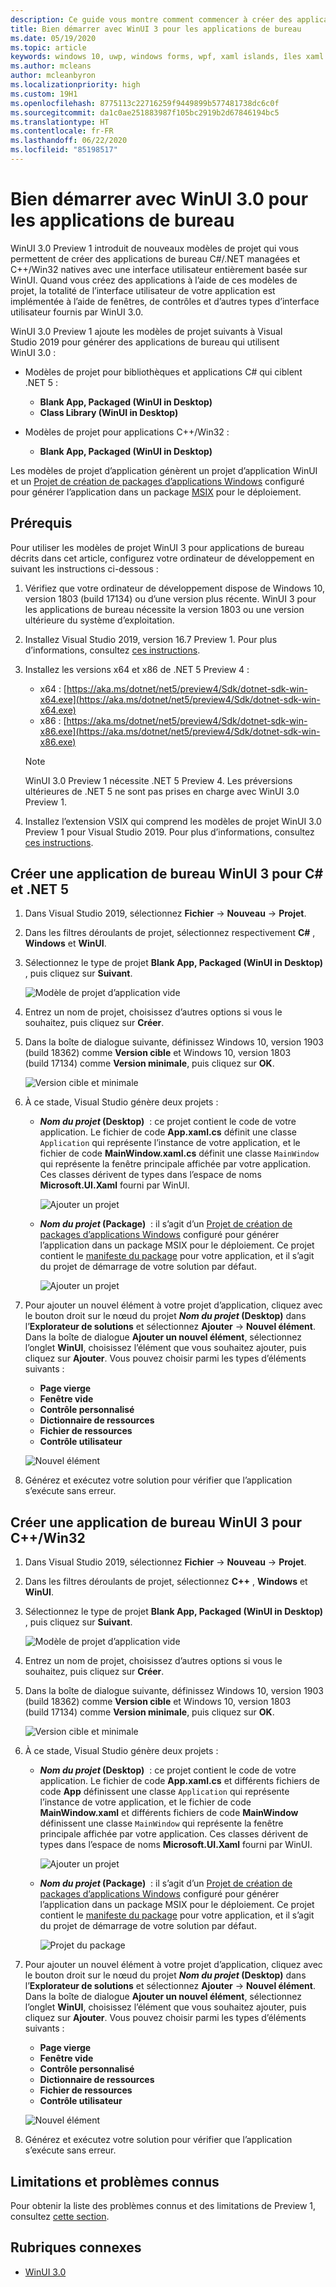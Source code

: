 ```yaml
---
description: Ce guide vous montre comment commencer à créer des applications de bureau .NET et C++/Win32 avec une interface utilisateur WinUI 3.
title: Bien démarrer avec WinUI 3 pour les applications de bureau
ms.date: 05/19/2020
ms.topic: article
keywords: windows 10, uwp, windows forms, wpf, xaml islands, îles xaml
ms.author: mcleans
author: mcleanbyron
ms.localizationpriority: high
ms.custom: 19H1
ms.openlocfilehash: 8775113c22716259f9449899b577481738dc6c0f
ms.sourcegitcommit: da1c0ae251883987f105bc2919b2d67846194bc5
ms.translationtype: HT
ms.contentlocale: fr-FR
ms.lasthandoff: 06/22/2020
ms.locfileid: "85198517"
---
```

# <a name="get-started-with-winui-30-for-desktop-apps"></a>Bien démarrer avec WinUI 3.0 pour les applications de bureau

WinUI 3.0 Preview 1 introduit de nouveaux modèles de projet qui vous permettent de créer des applications de bureau C#/.NET managées et C++/Win32 natives avec une interface utilisateur entièrement basée sur WinUI. Quand vous créez des applications à l’aide de ces modèles de projet, la totalité de l’interface utilisateur de votre application est implémentée à l’aide de fenêtres, de contrôles et d’autres types d’interface utilisateur fournis par WinUI 3.0.

WinUI 3.0 Preview 1 ajoute les modèles de projet suivants à Visual Studio 2019 pour générer des applications de bureau qui utilisent WinUI 3.0 :

* Modèles de projet pour bibliothèques et applications C# qui ciblent .NET 5 :
  * **Blank App, Packaged (WinUI in Desktop)**
  * **Class Library (WinUI in Desktop)**

* Modèles de projet pour applications C++/Win32 :
  * **Blank App, Packaged (WinUI in Desktop)**

Les modèles de projet d’application génèrent un projet d’application WinUI et un [Projet de création de packages d’applications Windows](https://docs.microsoft.com/windows/msix/desktop/desktop-to-uwp-packaging-dot-net) configuré pour générer l’application dans un package [MSIX](https://docs.microsoft.com/windows/msix/overview) pour le déploiement.

## <a name="prerequisites"></a>Prérequis

Pour utiliser les modèles de projet WinUI 3 pour applications de bureau décrits dans cet article, configurez votre ordinateur de développement en suivant les instructions ci-dessous :

1. Vérifiez que votre ordinateur de développement dispose de Windows 10, version 1803 (build 17134) ou d’une version plus récente. WinUI 3 pour les applications de bureau nécessite la version 1803 ou une version ultérieure du système d’exploitation.

2. Installez Visual Studio 2019, version 16.7 Preview 1. Pour plus d’informations, consultez [ces instructions](index.md#configure-your-dev-environment).

3. Installez les versions x64 et x86 de .NET 5 Preview 4 :
    * x64 : [https://aka.ms/dotnet/net5/preview4/Sdk/dotnet-sdk-win-x64.exe](https://aka.ms/dotnet/net5/preview4/Sdk/dotnet-sdk-win-x64.exe)
    * x86 : [https://aka.ms/dotnet/net5/preview4/Sdk/dotnet-sdk-win-x86.exe](https://aka.ms/dotnet/net5/preview4/Sdk/dotnet-sdk-win-x86.exe)

    > [!NOTE]
    > WinUI 3.0 Preview 1 nécessite .NET 5 Preview 4. Les préversions ultérieures de .NET 5 ne sont pas prises en charge avec WinUI 3.0 Preview 1.

4. Installez l’extension VSIX qui comprend les modèles de projet WinUI 3.0 Preview 1 pour Visual Studio 2019. Pour plus d’informations, consultez [ces instructions](index.md#visual-studio-project-templates).

## <a name="create-a-winui-3-desktop-app-for-c-and-net-5"></a>Créer une application de bureau WinUI 3 pour C# et .NET 5

1. Dans Visual Studio 2019, sélectionnez **Fichier** -> **Nouveau** -> **Projet**.

2. Dans les filtres déroulants de projet, sélectionnez respectivement **C#** , **Windows** et **WinUI**.

3. Sélectionnez le type de projet **Blank App, Packaged (WinUI in Desktop)** , puis cliquez sur **Suivant**.

    ![Modèle de projet d’application vide](images/WinUI-csharp-newproject.png)

4. Entrez un nom de projet, choisissez d’autres options si vous le souhaitez, puis cliquez sur **Créer**.

5. Dans la boîte de dialogue suivante, définissez Windows 10, version 1903 (build 18362) comme **Version cible** et Windows 10, version 1803 (build 17134) comme **Version minimale**, puis cliquez sur **OK**.

    ![Version cible et minimale](images/WinUI-min-target-version.png)

6. À ce stade, Visual Studio génère deux projets :

    * ***Nom du projet* (Desktop)**  : ce projet contient le code de votre application. Le fichier de code **App.xaml.cs** définit une classe `Application` qui représente l’instance de votre application, et le fichier de code **MainWindow.xaml.cs** définit une classe `MainWindow` qui représente la fenêtre principale affichée par votre application. Ces classes dérivent de types dans l’espace de noms **Microsoft.UI.Xaml** fourni par WinUI.

        ![Ajouter un projet](images/WinUI-csharp-appproject.png)

    * ***Nom du projet* (Package)**  : il s’agit d’un [Projet de création de packages d’applications Windows](https://docs.microsoft.com/windows/msix/desktop/desktop-to-uwp-packaging-dot-net) configuré pour générer l’application dans un package MSIX pour le déploiement. Ce projet contient le [manifeste du package](https://docs.microsoft.com/uwp/schemas/appxpackage/uapmanifestschema/schema-root) pour votre application, et il s’agit du projet de démarrage de votre solution par défaut.

        ![Ajouter un projet](images/WinUI-csharp-packageproject.png)

7. Pour ajouter un nouvel élément à votre projet d’application, cliquez avec le bouton droit sur le nœud du projet ***Nom du projet* (Desktop)** dans l’**Explorateur de solutions** et sélectionnez **Ajouter** -> **Nouvel élément**. Dans la boîte de dialogue **Ajouter un nouvel élément**, sélectionnez l’onglet **WinUI**, choisissez l’élément que vous souhaitez ajouter, puis cliquez sur **Ajouter**. Vous pouvez choisir parmi les types d’éléments suivants :

    * **Page vierge**
    * **Fenêtre vide**
    * **Contrôle personnalisé**
    * **Dictionnaire de ressources**
    * **Fichier de ressources**
    * **Contrôle utilisateur**

    ![Nouvel élément](images/WinUI-csharp-newitem.png)

8. Générez et exécutez votre solution pour vérifier que l’application s’exécute sans erreur.

## <a name="create-a-winui-3-desktop-app-for-cwin32"></a>Créer une application de bureau WinUI 3 pour C++/Win32

1. Dans Visual Studio 2019, sélectionnez **Fichier** -> **Nouveau** -> **Projet**.

2. Dans les filtres déroulants de projet, sélectionnez **C++** , **Windows** et **WinUI**.

3. Sélectionnez le type de projet **Blank App, Packaged (WinUI in Desktop)** , puis cliquez sur **Suivant**.

    ![Modèle de projet d’application vide](images/WinUI-cpp-newproject.png)

4. Entrez un nom de projet, choisissez d’autres options si vous le souhaitez, puis cliquez sur **Créer**.

5. Dans la boîte de dialogue suivante, définissez Windows 10, version 1903 (build 18362) comme **Version cible** et Windows 10, version 1803 (build 17134) comme **Version minimale**, puis cliquez sur **OK**.

    ![Version cible et minimale](images/WinUI-min-target-version.png)

6. À ce stade, Visual Studio génère deux projets :

    * ***Nom du projet* (Desktop)**  : ce projet contient le code de votre application. Le fichier de code **App.xaml.cs** et différents fichiers de code **App** définissent une classe `Application` qui représente l’instance de votre application, et le fichier de code **MainWindow.xaml** et différents fichiers de code **MainWindow** définissent une classe `MainWindow` qui représente la fenêtre principale affichée par votre application. Ces classes dérivent de types dans l’espace de noms **Microsoft.UI.Xaml** fourni par WinUI.

        ![Ajouter un projet](images/WinUI-cpp-appproject.png)

    * ***Nom du projet* (Package)**  : il s’agit d’un [Projet de création de packages d’applications Windows](https://docs.microsoft.com/windows/msix/desktop/desktop-to-uwp-packaging-dot-net) configuré pour générer l’application dans un package MSIX pour le déploiement. Ce projet contient le [manifeste du package](https://docs.microsoft.com/uwp/schemas/appxpackage/uapmanifestschema/schema-root) pour votre application, et il s’agit du projet de démarrage de votre solution par défaut.

        ![Projet du package](images/WinUI-cpp-packageproject.png)

7. Pour ajouter un nouvel élément à votre projet d’application, cliquez avec le bouton droit sur le nœud du projet ***Nom du projet* (Desktop)** dans l’**Explorateur de solutions** et sélectionnez **Ajouter** -> **Nouvel élément**. Dans la boîte de dialogue **Ajouter un nouvel élément**, sélectionnez l’onglet **WinUI**, choisissez l’élément que vous souhaitez ajouter, puis cliquez sur **Ajouter**. Vous pouvez choisir parmi les types d’éléments suivants :

    * **Page vierge**
    * **Fenêtre vide**
    * **Contrôle personnalisé**
    * **Dictionnaire de ressources**
    * **Fichier de ressources**
    * **Contrôle utilisateur**

    ![Nouvel élément](images/WinUI-cpp-newitem.png)

8. Générez et exécutez votre solution pour vérifier que l’application s’exécute sans erreur.

## <a name="known-issues-and-limitations"></a>Limitations et problèmes connus

Pour obtenir la liste des problèmes connus et des limitations de Preview 1, consultez [cette section](index.md#preview-1-limitations-and-known-issues).

## <a name="related-topics"></a>Rubriques connexes

* [WinUI 3.0](index.md)
